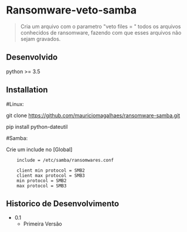 # Ransomware-veto-samba
> Cria um arquivo com o parametro "veto files = " todos os arquivos conhecidos de ransomware, fazendo com que esses arquivos não sejam gravados.

## Desenvolvido

python >= 3.5

## Installation

#Linux:

git clone https://github.com/mauriciomagalhaes/ransomware-samba.git

pip install python-dateutil

#Samba:

Crie um include no [Global]

        include = /etc/samba/ransomwares.conf

        client min protocol = SMB2
        client max protocol = SMB3
        min protocol = SMB2
        max protocol = SMB3


## Historico de Desenvolvimento

* 0.1
    * Primeira Versão

